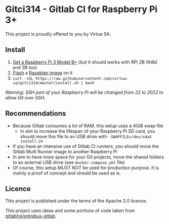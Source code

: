 # Gitci314 - Gitlab CI for Raspberry Pi 3+

This project is proudly offered to you by Virtua SA.

## Install

1. [Get a Raspberry Pi 3 Model B+](https://www.raspberrypi.org/products/) (but it should works with RPi 2B (64b) and 3B too)
2. [Flash](https://etcher.io/) a [Raspbian image](https://downloads.raspberrypi.org/raspbian_latest) on it
3. `curl -sSL https://raw.githubusercontent.com/virtua-sa/gitci314/master/install.sh | bash`

*Warning: SSH port of your Raspberry Pi will be changed from 22 to 2022 to allow Git over SSH.*

## Recommendations

* Because Gitlab consumes a lot of RAM, this setup uses a 4GiB swap file
  * In aim to increase the lifespan of your Raspberry Pi SD card, you should move this file to an USB drive with :
    `SWAPFILE=/dev/sdaX install.sh`
* If you have an intensive use of Gitlab CI runners, you should move the Gitlab Multi Runner image to another Raspberry Pi
* In aim to have more space for your Git projects, move the shared folders to an external USB drive (see `docker-compose.yml` file)
* Of course, this setup *MUST NOT* be used for production purpose. It is mainly a proof of concept and should be used as is.

## Licence

This project is published under the terms of the Apache 2.0 licence.

This project uses ideas and some portions of code taken from [gitlabhq/omnibus-gitlab](https://gitlab.com/gitlab-org/omnibus-gitlab).